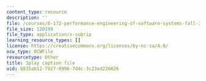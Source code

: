 ```yaml
---
content_type: resource
description: ''
file: /courses/6-172-performance-engineering-of-software-systems-fall-2018/8835ab12792789967d4c3c23ed226026_Z7r4aAZ9Vqo.srt
file_size: 120199
file_type: application/x-subrip
learning_resource_types: []
license: https://creativecommons.org/licenses/by-nc-sa/4.0/
ocw_type: OCWFile
resourcetype: Other
title: 3play caption file
uid: 8835ab12-7927-8996-7d4c-3c23ed226026
---
```

